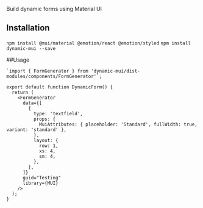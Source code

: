 Build dynamic forms using Material UI

## Installation

`npm install @mui/material @emotion/react @emotion/styled`
`npm install dynamic-mui --save`

##Usage 
```
`import { FormGenerator } from 'dynamic-mui/dist-modules/components/FormGenerator'`;

export default function DynamicForm() {
  return (
    <FormGenerator
      data={[
        {
          type: 'textfield',
          props: {
            MuiAttributes: { placeholder: 'Standard', fullWidth: true, variant: 'standard' },
          },
          layout: {
            row: 1,
            xs: 4,
            sm: 4,
          },
        },
      ]}
      guid="Testing"
      library={MUI}
    />
  );
}     
```
